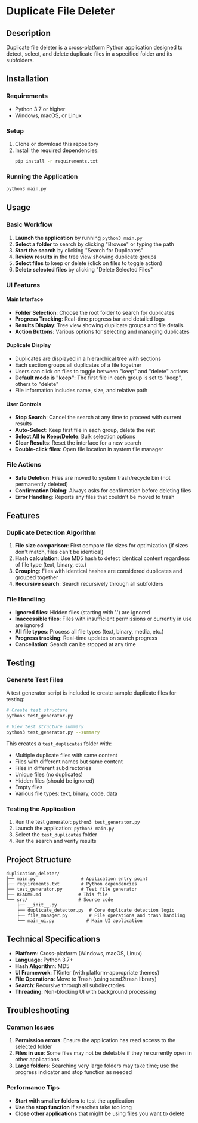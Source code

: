 # Duplicate File Deleter

## Description

Duplicate file deleter is a cross-platform Python application designed to detect, select, and delete duplicate files in a specified folder and its subfolders.

## Installation

### Requirements
- Python 3.7 or higher
- Windows, macOS, or Linux

### Setup
1. Clone or download this repository
2. Install the required dependencies:
   ```bash
   pip install -r requirements.txt
   ```

### Running the Application
```bash
python3 main.py
```

## Usage

### Basic Workflow
1. **Launch the application** by running `python3 main.py`
2. **Select a folder** to search by clicking "Browse" or typing the path
3. **Start the search** by clicking "Search for Duplicates"
4. **Review results** in the tree view showing duplicate groups
5. **Select files** to keep or delete (click on files to toggle action)
6. **Delete selected files** by clicking "Delete Selected Files"

### UI Features

#### Main Interface
- **Folder Selection**: Choose the root folder to search for duplicates
- **Progress Tracking**: Real-time progress bar and detailed logs
- **Results Display**: Tree view showing duplicate groups and file details
- **Action Buttons**: Various options for selecting and managing duplicates

#### Duplicate Display
- Duplicates are displayed in a hierarchical tree with sections
- Each section groups all duplicates of a file together
- Users can click on files to toggle between "keep" and "delete" actions
- **Default mode is "keep"**: The first file in each group is set to "keep", others to "delete"
- File information includes name, size, and relative path

#### User Controls
- **Stop Search**: Cancel the search at any time to proceed with current results
- **Auto-Select**: Keep first file in each group, delete the rest
- **Select All to Keep/Delete**: Bulk selection options
- **Clear Results**: Reset the interface for a new search
- **Double-click files**: Open file location in system file manager

### File Actions
- **Safe Deletion**: Files are moved to system trash/recycle bin (not permanently deleted)
- **Confirmation Dialog**: Always asks for confirmation before deleting files
- **Error Handling**: Reports any files that couldn't be moved to trash

## Features

### Duplicate Detection Algorithm
1. **File size comparison**: First compare file sizes for optimization (if sizes don't match, files can't be identical)
2. **Hash calculation**: Use MD5 hash to detect identical content regardless of file type (text, binary, etc.)
3. **Grouping**: Files with identical hashes are considered duplicates and grouped together
4. **Recursive search**: Search recursively through all subfolders

### File Handling
- **Ignored files**: Hidden files (starting with '.') are ignored
- **Inaccessible files**: Files with insufficient permissions or currently in use are ignored
- **All file types**: Process all file types (text, binary, media, etc.)
- **Progress tracking**: Real-time updates on search progress
- **Cancellation**: Search can be stopped at any time

## Testing

### Generate Test Files
A test generator script is included to create sample duplicate files for testing:

```bash
# Create test structure
python3 test_generator.py

# View test structure summary
python3 test_generator.py --summary
```

This creates a `test_duplicates` folder with:
- Multiple duplicate files with same content
- Files with different names but same content
- Files in different subdirectories
- Unique files (no duplicates)
- Hidden files (should be ignored)
- Empty files
- Various file types: text, binary, code, data

### Testing the Application
1. Run the test generator: `python3 test_generator.py`
2. Launch the application: `python3 main.py`
3. Select the `test_duplicates` folder
4. Run the search and verify results

## Project Structure

```
duplication_deleter/
├── main.py                 # Application entry point
├── requirements.txt        # Python dependencies
├── test_generator.py       # Test file generator
├── README.md              # This file
└── src/                   # Source code
    ├── __init__.py
    ├── duplicate_detector.py  # Core duplicate detection logic
    ├── file_manager.py        # File operations and trash handling
    └── main_ui.py            # Main UI application
```

## Technical Specifications

- **Platform**: Cross-platform (Windows, macOS, Linux)
- **Language**: Python 3.7+
- **Hash Algorithm**: MD5
- **UI Framework**: TKinter (with platform-appropriate themes)
- **File Operations**: Move to Trash (using send2trash library)
- **Search**: Recursive through all subdirectories
- **Threading**: Non-blocking UI with background processing

## Troubleshooting

### Common Issues
1. **Permission errors**: Ensure the application has read access to the selected folder
2. **Files in use**: Some files may not be deletable if they're currently open in other applications
3. **Large folders**: Searching very large folders may take time; use the progress indicator and stop function as needed

### Performance Tips
- **Start with smaller folders** to test the application
- **Use the stop function** if searches take too long
- **Close other applications** that might be using files you want to delete

